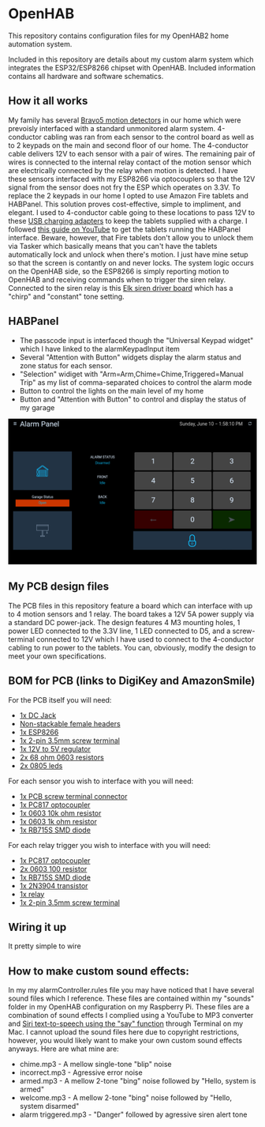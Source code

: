# OpenHAB
This repository contains configuration files for my OpenHAB2 home automation system.

Included in this repository are details about my custom alarm system which integrates the ESP32/ESP8266 chipset with OpenHAB.  Included information contains all hardware and software schematics.

## How it all works
My family has several [Bravo5 motion detectors](http://www.dsc.com/alarm-security-products/BV-500GB,%20BV-501GB,%20BV-502GB%20-%20Bravo%C2%AE%205%20360%C2%B0%20Ceiling-Mount%20PIR%20Motion%20Detectors/76) in our home which were prevoisly interfaced with a standard unmonitored alarm system.  4-conductor cabling was ran from each sensor to the control board as well as to 2 keypads on the main and second floor of our home.  The 4-conductor cable delivers 12V to each sensor with a pair of wires.  The remaining pair of wires is connected to the internal relay contact of the motion sensor which are electrically connected by the relay when motion is detected.  I have these sensors interfaced with my ESP8266 via optocouplers so that the 12V signal from the sensor does not fry the ESP which operates on 3.3V.  To replace the 2 keypads in our home I opted to use Amazon Fire tablets and HABPanel.  This solution proves cost-effective, simple to impliment, and elegant.  I used to 4-conductor cable going to these locations to pass 12V to these [USB charging adapters](https://smile.amazon.com/gp/product/B07121W7Q4/ref=oh_aui_search_detailpage?ie=UTF8&psc=1) to keep the tablets supplied with a charge.  I followed [this guide on YouTube](https://www.youtube.com/watch?v=DBfwKYFbbb8) to get the tablets running the HABPanel interface.  Beware, however, that Fire tablets don't allow you to unlock them via Tasker which basically means that you can't have the tablets automatically lock and unlock when there's motion.  I just have mine setup so that the screen is contantly on and never locks. The system logic occurs on the OpenHAB side, so the ESP8266 is simply reporting motion to OpenHAB and receiving commands when to trigger the siren relay.  Connected to the siren relay is this [Elk siren driver board](https://www.homecontrols.com/ELK-Two-Channel-Siren-Driver-Module-ELK101) which has a "chirp" and "constant" tone setting.

## HABPanel
- The passcode input is interfaced though the "Universal Keypad widget" which I have linked to the alarmKeypadInput item 
- Several "Attention with Button" widgets display the alarm status and zone status for each sensor.  
- "Selection" widiget with "Arm=Arm,Chime=Chime,Triggered=Manual Trip" as my list of comma-separated choices to control the alarm mode
- Button to control the lights on the main level of my home
- Button and "Attention with Button" to control and display the status of my garage  

![HABPanel](HABPanel.png)

## My PCB design files
The PCB files in this repository feature a board which can interface with up to 4 motion sensors and 1 relay.  The board takes a 12V 5A power supply via a standard DC power-jack.  The design features 4 M3 mounting holes, 1 power LED connected to the 3.3V line, 1 LED connected to D5, and a screw-terminal connected to 12V which I have used to connect to the 4-conductor cabling to run power to the tablets.  You can, obviously, modify the design to meet your own specifications.

## BOM for PCB (links to DigiKey and AmazonSmile)
For the PCB itself you will need:
 - [1x DC Jack](https://www.digikey.com/product-detail/en/cui-inc/PJ-102AH/CP-102AH-ND/408448)
 - [Non-stackable female headers](https://smile.amazon.com/Straight-Female-Header-Spacing-Connector/dp/B00TGOJE1W/ref=sr_1_7?ie=UTF8&qid=1528657475&sr=8-7&keywords=female+headers)
 - [1x ESP8266](https://smile.amazon.com/HiLetgo-Internet-Development-Wireless-Micropython/dp/B010O1G1ES/ref=sr_1_1_sspa?s=electronics&ie=UTF8&qid=1528657504&sr=1-1-spons&keywords=esp8266&psc=1)
 - [1x 2-pin 3.5mm screw terminal](https://www.digikey.com/product-detail/en/phoenix-contact/1984617/277-1721-ND/950849)
 - [1x 12V to 5V regulator](https://smile.amazon.com/DROK-Regulator-Converter-Step-down-Transformer/dp/B0758ZTS61/ref=sr_1_10?ie=UTF8&qid=1528657574&sr=8-10&keywords=12v+to+5v+converter)
 - [2x 68 ohm 0603 resistors](https://www.digikey.com/product-detail/en/rohm-semiconductor/ESR03EZPJ270/RHM27DCT-ND/4053754)
 - [2x 0805 leds](https://www.digikey.com/product-detail/en/lite-on-inc/LTST-C170KFKT/160-1413-1-ND/386774)
 
 
For each sensor you wish to interface with you will need:
 - [1x PCB screw terminal connector](https://smile.amazon.com/gp/product/B01M5FARN8/ref=oh_aui_search_detailpage?ie=UTF8&psc=1)
 - [1x PC817 optocoupler](https://smile.amazon.com/gp/product/B06X6M2NNY/ref=oh_aui_search_detailpage?ie=UTF8&psc=1)
 - [1x 0603 10k ohm resistor](https://www.digikey.com/product-detail/en/rohm-semiconductor/ESR03EZPJ103/RHM10KDCT-ND/1762925)
 - [1x 0603 1k ohm resistor](https://www.digikey.com/product-detail/en/rohm-semiconductor/ESR03EZPF1001/RHM1.00KADCT-ND/1983752)
 - [1x RB715S SMD diode](https://www.digikey.com/product-detail/en/rohm-semiconductor/RB751S-40TE61/RB751S-40TE61CT-ND/650794)
 
For each relay trigger you wish to interface with you will need:
 - [1x PC817 optocoupler](https://smile.amazon.com/gp/product/B06X6M2NNY/ref=oh_aui_search_detailpage?ie=UTF8&psc=1)
 - [2x 0603 100 resistor](https://www.digikey.com/product-detail/en/rohm-semiconductor/ESR03EZPJ101/RHM100DCT-ND/1983776)
 - [1x RB715S SMD diode](https://www.digikey.com/product-detail/en/rohm-semiconductor/RB751S-40TE61/RB751S-40TE61CT-ND/650794)
 - [1x 2N3904 transistor](https://smile.amazon.com/gp/product/B008IFYBWW/ref=oh_aui_search_detailpage?ie=UTF8&psc=1)
 - [1x relay](https://www.digikey.com/product-detail/en/omron-electronics-inc-emc-div/G5LE-1-DC5/Z1014-ND/280368)
 - [1x 2-pin 3.5mm screw terminal](https://www.digikey.com/product-detail/en/phoenix-contact/1984617/277-1721-ND/950849)

## Wiring it up
It pretty simple to wire 

## How to make custom sound effects: 
In my my alarmController.rules file you may have noticed that I have several sound files which I reference.  These files are contained within my "sounds" folder in my OpenHAB configuration on my Raspberry Pi.  These files are a combination of sound effects I complied using a YouTube to MP3 converter and [Siri text-to-speech using the "say" function](https://www.lifewire.com/mac-say-command-with-talking-terminal-2260772) through Terminal on my Mac.  I cannot upload the sound files here due to copyright restrictions, however, you would likely want to make your own custom sound effects anyways.  Here are what mine are:  
- chime.mp3 - A mellow single-tone "blip" noise  
- incorrect.mp3 - Agressive error noise  
- armed.mp3 - A mellow 2-tone "bing" noise followed by "Hello, system is armed"  
- welcome.mp3 - A mellow 2-tone "bing" noise followed by "Hello, system disarmed"  
- alarm triggered.mp3 - "Danger" followed by agressive siren alert tone  
